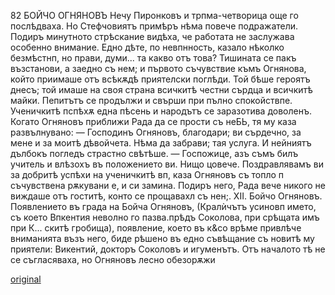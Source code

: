 ﻿82
БОЙЧО ОГНЯНОВЪ
Нечу Пиронковъ и трпма-четворица още го послѣдваха. Но Стефчовиятъ примѣръ нѣма повече подражатели.
Подиръ минутното стрѣскание видѣха, че работата не заслужава особенно внимание. Едно дѣте, по невпнность, казало нѣколко безмѣстнп, но прави, думи... та какво отъ това? Тишината се пакъ възстанови, а заедно съ нем; и първото съчувствие къмъ Огнянова, който приимаше отъ всѣкѫдѣ приятелски поглѣди. Той бѣше героятъ днесъ; той имаше на своя страна всичкитѣ честни сърдца и всичкитѣ майки.
Пепитътъ се продължи и свърши при пълно спокойствпе.
Ученичкитѣ пспѣхѫ една пѣсень и народътъ се заразотива доволенъ. Когато Огняновъ приближи Рада да се прости съ неБЬ, тя му каза развълнувано: — Господинъ Огняновъ, благодари; ви сърдечно, за мене и за моитѣ дѣвойчета. Нѣма да забрави; тая услуга. И нейниятъ дълбокъ погледъ страстно свѣтѣше.
— Госпожице, азъ съмъ билъ учитель и влѣзохъ въ положението ви. Нищо цовече. Поздравлявамъ ви за добритѣ успѣхи на ученичкитѣ вп, каза Огняновъ съ топло п съчувствена рѫкувани е, и си замина. Подиръ него, Рада вече никого не виждаше отъ гоститѣ, конто се прощавахл съ нен;.
XII.
Бойчо Огняновъ.
Появлението въ града на Бойча Огняновъ, (Кралѝчътъ усиновп името, съ което Впкентия неволно го пазва.прѣдъ Соколова, при срѣщата имъ при К... скитѣ гробища), появление, което въ к&со врѣме привлѣче вниманията възъ него, биде рѣшено въ едно съвѣщание съ новитѣ му приятели: Викентий, докторъ Соколовъ и игуменътъ. Отъ началото тѣ не се съгласяваха, но Огняновъ лесно обезорѫжи

[original](images/097.jpg)